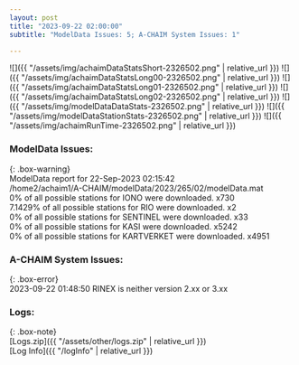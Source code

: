 ```yaml
---
layout: post
title: "2023-09-22 02:00:00"
subtitle: "ModelData Issues: 5; A-CHAIM System Issues: 1"

---
```


![]({{ "/assets/img/achaimDataStatsShort-2326502.png" | relative_url }})
![]({{ "/assets/img/achaimDataStatsLong00-2326502.png" | relative_url }})
![]({{ "/assets/img/achaimDataStatsLong01-2326502.png" | relative_url }})
![]({{ "/assets/img/achaimDataStatsLong02-2326502.png" | relative_url }})
![]({{ "/assets/img/modelDataDataStats-2326502.png" | relative_url }})
![]({{ "/assets/img/modelDataStationStats-2326502.png" | relative_url }})
![]({{ "/assets/img/achaimRunTime-2326502.png" | relative_url }})


### ModelData Issues:  
  
{: .box-warning}  
 ModelData report for 22-Sep-2023 02:15:42   
 /home2/achaim1/A-CHAIM/modelData/2023/265/02/modelData.mat   
 0% of all possible stations for IONO were downloaded. x730   
 7.1429% of all possible stations for RIO were downloaded. x2   
 0% of all possible stations for SENTINEL were downloaded. x33   
 0% of all possible stations for KASI were downloaded. x5242   
 0% of all possible stations for KARTVERKET were downloaded. x4951   
  
### A-CHAIM System Issues:  
  
{: .box-error}  
2023-09-22 01:48:50 RINEX is neither version 2.xx or 3.xx  

### Logs:  
  
{: .box-note}  
[Logs.zip]({{ "/assets/other/logs.zip" | relative_url }})  
[Log Info]({{ "/logInfo" | relative_url }})  
